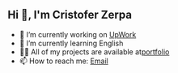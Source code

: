 ## Hi 👋, I'm Cristofer Zerpa


- 🔭 I’m currently working on [UpWork](https://www.upwork.com/freelancers/cristoferz)
- 🌱 I’m currently learning English
- 👨‍💻 All of my projects are available at[portfolio](https://cristofer-669.wixsite.com/my-site)
- 📫 How to reach me: [Email](cristofer669galo@gmail.com)



